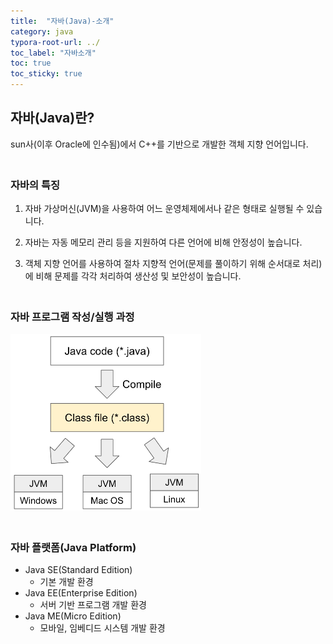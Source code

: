 ```yaml
---
title:  "자바(Java)-소개"
category: java
typora-root-url: ../
toc_label: "자바소개"
toc: true
toc_sticky: true
---
```








## 자바(Java)란?

sun사(이후 Oracle에 인수됨)에서 C++를 기반으로 개발한 객체 지향 언어입니다.

### <br>자바의 특징

1. 자바 가상머신(JVM)을 사용하여 어느 운영체제에서나 같은 형태로 실행될 수 있습니다.

2. 자바는 자동 메모리 관리 등을 지원하여 다른 언어에 비해 안정성이 높습니다.

3. 객체 지향 언어를 사용하여 절차 지향적 언어(문제를 풀이하기 위해 순서대로 처리)에 비해 문제를 각각 처리하여 생산성 및 보안성이 높습니다.

### <br>자바 프로그램 작성/실행 과정



<img src="/images/2023-11-02-001/java_compile_jvm.png" alt="java_compile_jvm" style="zoom:50%;" />

### <br>자바 플랫폼(Java Platform)

- Java SE(Standard Edition)
  - 기본 개발 환경
- Java EE(Enterprise Edition)
  - 서버 기반 프로그램 개발 환경
- Java ME(Micro Edition)
  - 모바일, 임베디드 시스템 개발 환경
